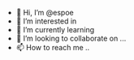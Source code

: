 - 👋 Hi, I’m @espoe 
- 👀 I’m interested in 
- 🌱 I’m currently learning 
- 💞️ I’m looking to collaborate on ...
- 📫 How to reach me ..

<!---
espoe/espoe is a ✨ special ✨ repository because its `README.md` (this file) appears on your GitHub profile.
You can click the Preview link to take a look at your changes.
--->
